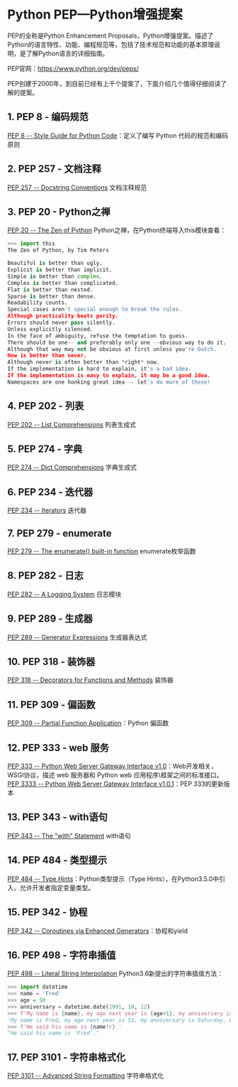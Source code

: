 # Python PEP—Python增强提案
PEP的全称是Python Enhancement Proposals，Python增强提案。描述了Python的语言特性、功能、编程规范等，包括了技术规范和功能的基本原理说明，是了解Python语言的详细指南。
<!--more-->
PEP官网：https://www.python.org/dev/peps/

PEP创建于2000年，到目前已经有上千个提案了，下面介绍几个值得仔细阅读了解的提案。

## 1. PEP 8 - 编码规范

[PEP 8 -- Style Guide for Python Code](https://www.python.org/dev/peps/pep-0008/)：定义了编写 Python 代码的规范和编码原则

## 2. PEP 257 - 文档注释
[PEP 257 -- Docstring Conventions](https://www.python.org/dev/peps/pep-0257/)
文档注释规范

## 3. PEP 20 - Python之禅
[PEP 20 -- The Zen of Python](https://www.python.org/dev/peps/pep-0020/)
Python之禅，在Python终端导入this模块查看：

```python
>>> import this
The Zen of Python, by Tim Peters

Beautiful is better than ugly.
Explicit is better than implicit.
Simple is better than complex.
Complex is better than complicated.
Flat is better than nested.
Sparse is better than dense.
Readability counts.
Special cases aren't special enough to break the rules.
Although practicality beats purity.
Errors should never pass silently.
Unless explicitly silenced.
In the face of ambiguity, refuse the temptation to guess.
There should be one-- and preferably only one --obvious way to do it.
Although that way may not be obvious at first unless you're Dutch.
Now is better than never.
Although never is often better than *right* now.
If the implementation is hard to explain, it's a bad idea.
If the implementation is easy to explain, it may be a good idea.
Namespaces are one honking great idea -- let's do more of those!
```
## 4. PEP 202 - 列表
[PEP 202 -- List Comprehensions](https://www.python.org/dev/peps/pep-0202/)
列表生成式

## 5. PEP 274 - 字典
[PEP 274 -- Dict Comprehensions](https://www.python.org/dev/peps/pep-0274/)
字典生成式

## 6. PEP 234 - 迭代器
[PEP 234 -- Iterators](https://www.python.org/dev/peps/pep-0234/)
迭代器

## 7. PEP 279 - enumerate
[PEP 279 -- The enumerate() built-in function](https://www.python.org/dev/peps/pep-0279/)
enumerate枚举函数

## 8. PEP 282 - 日志
[PEP 282 -- A Logging System](https://www.python.org/dev/peps/pep-0282/)
日志模块

## 9. PEP 289 - 生成器
[PEP 289 -- Generator Expressions](https://www.python.org/dev/peps/pep-0289/)
生成器表达式

## 10. PEP 318 - 装饰器
[PEP 318 -- Decorators for Functions and Methods](https://www.python.org/dev/peps/pep-0318/)
装饰器


## 11. PEP 309 - 偏函数
[PEP 309 -- Partial Function Application](https://www.python.org/dev/peps/pep-0309/)：Python 偏函数

## 12. PEP 333 - web 服务
[PEP 333 -- Python Web Server Gateway Interface v1.0](https://www.python.org/dev/peps/pep-0333/)：Web开发相关，WSGI协议，描述 web 服务器和 Python web 应用程序\框架之间的标准接口。
[PEP 3333 -- Python Web Server Gateway Interface v1.0.1](https://www.python.org/dev/peps/pep-3333/)：PEP 333的更新版本

## 13. PEP 343 - with语句
[PEP 343 -- The "with" Statement](https://www.python.org/dev/peps/pep-0343/)
with语句

## 14. PEP 484 - 类型提示
[PEP 484 -- Type Hints](https://www.python.org/dev/peps/pep-0484/)：Python类型提示（Type Hints），在Python3.5.0中引入，允许开发者指定变量类型。

## 15. PEP 342 - 协程
[PEP 342 -- Coroutines via Enhanced Generators](https://www.python.org/dev/peps/pep-0342/)：协程和yield

## 16. PEP 498 - 字符串插值
[PEP 498 -- Literal String Interpolation](https://www.python.org/dev/peps/pep-0498/)
Python3.6新提出的字符串插值方法：
```python
>>> import datetime
>>> name = 'Fred'
>>> age = 50
>>> anniversary = datetime.date(1991, 10, 12)
>>> f'My name is {name}, my age next year is {age+1}, my anniversary is {anniversary:%A, %B %d, %Y}.'
'My name is Fred, my age next year is 51, my anniversary is Saturday, October 12, 1991.'
>>> f'He said his name is {name!r}.'
"He said his name is 'Fred'."
```
## 17. PEP 3101 - 字符串格式化
[PEP 3101 -- Advanced String Formatting](https://www.python.org/dev/peps/pep-3101/)
字符串格式化



